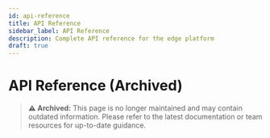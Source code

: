 ```yaml
---
id: api-reference
title: API Reference
sidebar_label: API Reference
description: Complete API reference for the edge platform
draft: true
---
```


# API Reference (Archived)

> **⚠️ Archived:** This page is no longer maintained and may contain outdated information. Please refer to the latest documentation or team resources for up-to-date guidance.

<!--
# Edge Platform API Reference: A Practical Guide

The Edge Platform API lets you automate, integrate, and manage your edge clusters and applications programmatically. This guide covers authentication, core endpoints, example requests, error handling, and best practices—everything you need to get started and succeed with the API.

---

## What Is the Edge Platform API?

The Edge Platform API is a RESTful interface for managing clusters, deploying applications, and retrieving status and metrics. Use it to:
- Automate cluster and app management from your own tools or CI/CD pipelines
- Integrate edge resources with external systems
- Build custom dashboards or monitoring solutions

---

## Getting Started

### 1. **Obtain API Credentials**
- **Bearer Token:** Usually obtained via SSO or OAuth login.
- **API Key:** Generated in the platform dashboard (for service accounts or automation).

### 2. **Base URL**
- All requests are made to: `https://api.edge-platform.com/v1/`

### 3. **Test Your Access**
Try listing clusters to verify your credentials:
```bash
curl -H "Authorization: Bearer YOUR_TOKEN" \
     https://api.edge-platform.com/v1/clusters
```
If you get a list of clusters, you're ready to go!

---

## Authentication

### Bearer Token Authentication
- **When to use:** For interactive users or short-lived automation.
- **How:**
  ```bash
  curl -H "Authorization: Bearer YOUR_TOKEN" \
       https://api.edge-platform.com/v1/clusters
  ```

### API Key Authentication
- **When to use:** For long-lived automation, CI/CD, or service accounts.
- **How:**
  ```bash
  curl -H "X-API-Key: YOUR_API_KEY" \
       https://api.edge-platform.com/v1/clusters
  ```

---

## Cluster Management API

### List Clusters
- **Endpoint:** `GET /v1/clusters`
- **Description:** Returns all clusters you have access to.
- **Example:**
  ```bash
  curl -H "Authorization: Bearer YOUR_TOKEN" \
       https://api.edge-platform.com/v1/clusters
  ```
- **Response:**
  ```json
  {
    "clusters": [
      {
        "id": "edge-west-1",
        "name": "Edge West 1",
        "region": "us-west-1",
        "status": "active"
      }
    ]
  }
  ```
- **Use case:**
  > You want to see all available clusters before deploying an app.

---

### Create Cluster
- **Endpoint:** `POST /v1/clusters`
- **Description:** Creates a new edge cluster.
- **Request Body:**
  ```json
  {
    "name": "edge-east-1",
    "region": "us-east-1",
    "node_count": 3
  }
  ```
- **Example:**
  ```bash
  curl -X POST -H "Authorization: Bearer YOUR_TOKEN" \
       -H "Content-Type: application/json" \
       -d '{"name":"edge-east-1","region":"us-east-1","node_count":3}' \
       https://api.edge-platform.com/v1/clusters
  ```
- **Use case:**
  > You need to provision a new cluster for a new region or project.

---

## Application Management API

### Deploy Application
- **Endpoint:** `POST /v1/clusters/{cluster_id}/applications`
- **Description:** Deploys a new application to a cluster.
- **Request Body:**
  ```json
  {
    "name": "myapp",
    "image": "myapp:v1.0.0",
    "replicas": 3,
    "resources": {
      "cpu": "500m",
      "memory": "512Mi"
    }
  }
  ```
- **Example:**
  ```bash
  curl -X POST -H "Authorization: Bearer YOUR_TOKEN" \
       -H "Content-Type: application/json" \
       -d '{"name":"myapp","image":"myapp:v1.0.0","replicas":3,"resources":{"cpu":"500m","memory":"512Mi"}}' \
       https://api.edge-platform.com/v1/clusters/edge-west-1/applications
  ```
- **Use case:**
  > You want to deploy a new version of your app to a specific cluster.

---

### Get Application Status
- **Endpoint:** `GET /v1/clusters/{cluster_id}/applications/{app_name}`
- **Description:** Retrieves the status and details of a deployed application.
- **Example:**
  ```bash
  curl -H "Authorization: Bearer YOUR_TOKEN" \
       https://api.edge-platform.com/v1/clusters/edge-west-1/applications/myapp
  ```
- **Use case:**
  > You want to check if your deployment succeeded and see resource usage.

---

## Error Codes & Troubleshooting

| Code | Meaning                  | How to Fix                                      |
|------|--------------------------|-------------------------------------------------|
| 400  | Bad Request              | Check your request body and parameters.         |
| 401  | Unauthorized             | Check your token or API key.                    |
| 403  | Forbidden                | You lack permission for this action.            |
| 404  | Not Found                | Resource does not exist or wrong endpoint.      |
| 429  | Rate Limit Exceeded      | Slow down requests or upgrade your plan.        |
| 500  | Internal Server Error    | Try again later or contact support.             |

- **Tip:** Always check the error message in the response body for more details.

---

## Rate Limits

- **Standard:** 1000 requests per hour
- **Premium:** 10000 requests per hour
- **Best Practice:** Implement retry logic and exponential backoff in your scripts.

---

## Best Practices

- **Secure Your Credentials:** Never hard-code tokens or API keys in source code.
- **Use Environment Variables:** Store sensitive data in environment variables or secret managers.
- **Paginate Large Results:** Use pagination parameters for endpoints that return many items.
- **Monitor Usage:** Track your API usage to avoid hitting rate limits.
- **Automate with CI/CD:** Integrate API calls into your deployment pipelines for repeatability.

---

## Further Reading & Resources

- [Platform-Specific CLIs](./platform-specific-clis.md)
- [Recommended kubectl Plugins](./recommended-kubectl-plugins.md)
- [API Changelog](https://api.edge-platform.com/docs/changelog)
- [Official API Docs](https://api.edge-platform.com/docs)

---

With this guide, you're ready to automate and integrate with the Edge Platform API. For advanced use cases, see the official docs or contact support.
--> 